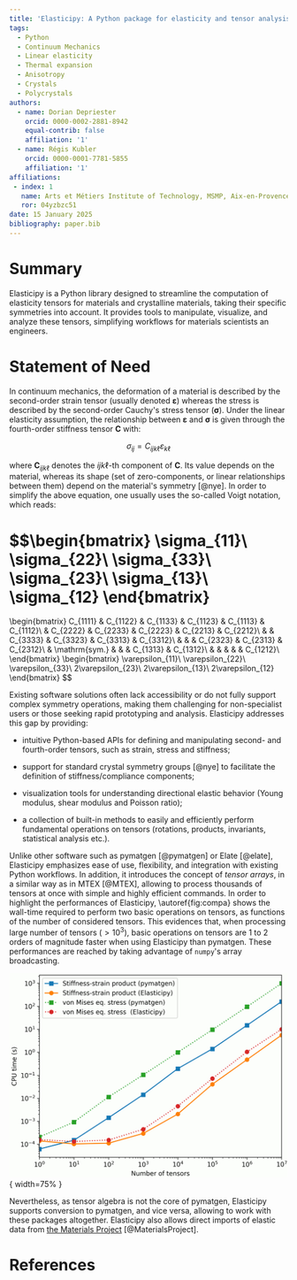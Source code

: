 ```yaml
---
title: 'Elasticipy: A Python package for elasticity and tensor analysis'
tags:
  - Python
  - Continuum Mechanics
  - Linear elasticity
  - Thermal expansion
  - Anisotropy
  - Crystals
  - Polycrystals
authors:
  - name: Dorian Depriester
    orcid: 0000-0002-2881-8942
    equal-contrib: false
    affiliation: '1'
  - name: Régis Kubler
    orcid: 0000-0001-7781-5855
    affiliation: '1'
affiliations:
 - index: 1
   name: Arts et Métiers Institute of Technology, MSMP, Aix-en-Provence, F-13617, France
   ror: 04yzbzc51
date: 15 January 2025
bibliography: paper.bib
---
```


# Summary

Elasticipy is a Python library designed to streamline the computation of elasticity tensors for materials and 
crystalline materials, taking their specific symmetries into account. It provides tools to manipulate, visualize, and 
analyze these tensors, simplifying workflows for materials scientists an engineers.

# Statement of Need

In continuum mechanics, the deformation of a material is described by the second-order strain tensor (usually denoted 
$\boldsymbol{\varepsilon}$) whereas the stress is described by the second-order Cauchy's stress tensor 
($\boldsymbol{\sigma}$). Under the linear elasticity assumption, the relationship between $\boldsymbol{\varepsilon}$
and $\boldsymbol{\sigma}$ is given through the fourth-order stiffness tensor $\boldsymbol{C}$ with:

$$\sigma_{ij}=C_{ijk\ell}\varepsilon_{k\ell}$$

where $\boldsymbol{C}_{ijk\ell}$ denotes the $ijk\ell$-th component of $\boldsymbol{C}$. Its value 
depends on the material, whereas its shape (set of zero-components, or linear relationships between them) depend on the 
material's symmetry [@nye]. In order to simplify the above equation, one usually uses the so-called Voigt notation, 
which reads:

$$\begin{bmatrix}
\sigma_{11}\\
\sigma_{22}\\
\sigma_{33}\\
\sigma_{23}\\
\sigma_{13}\\
\sigma_{12}
\end{bmatrix}
=
\begin{bmatrix}
C_{1111}    & C_{1122}      & C_{1133}  & C_{1123} & C_{1113}  & C_{1112}\\
            & C_{2222}      & C_{2233}  & C_{2223} & C_{2213}  & C_{2212}\\
            &               & C_{3333}  & C_{3323} & C_{3313}  & C_{3312}\\
            &               &           & C_{2323} & C_{2313}  & C_{2312}\\
            & \mathrm{sym.} &           &          & C_{1313}  & C_{1312}\\
            &           &               &          &           & C_{1212}\\
\end{bmatrix}
\begin{bmatrix}
\varepsilon_{11}\\
\varepsilon_{22}\\
\varepsilon_{33}\\
2\varepsilon_{23}\\
2\varepsilon_{13}\\
2\varepsilon_{12}
\end{bmatrix}
$$

Existing software solutions often lack accessibility or do not fully support complex symmetry operations, making them 
challenging for non-specialist users or those seeking rapid prototyping and analysis. Elasticipy addresses this gap by 
providing:

  - intuitive Python-based APIs for defining and manipulating second- and fourth-order tensors, such as strain, stress
and stiffness;

  - support for standard crystal symmetry groups [@nye] to facilitate the definition of stiffness/compliance components; 

  - visualization tools for understanding directional elastic behavior (Young modulus, shear modulus and Poisson ratio);

  - a collection of built-in methods to easily and efficiently perform fundamental operations on tensors (rotations, 
products, invariants, statistical analysis etc.).

Unlike other software such as pymatgen [@pymatgen] or Elate [@elate], Elasticipy emphasizes ease of use, flexibility, 
and integration with existing Python workflows. In addition, it introduces the concept of *tensor arrays*, in a similar 
way as in MTEX [@MTEX], allowing to process thousands of tensors at once with simple and highly efficient commands. In 
order to highlight the performances of Elasticipy, \autoref{fig:compa} shows the wall-time required to perform two basic 
operations on tensors, as functions of the number of considered tensors. This evidences that, when processing large 
number of tensors ($>10^3$), basic operations on tensors are 1 to 2 orders of magnitude faster when using Elasticipy 
than pymatgen. These performances are reached by taking advantage of `numpy`'s array 
broadcasting.

![Performance comparison between Elasticipy and pymatgen.\label{fig:compa}](ElasticipyVSpymatgen.png){ width=75% }

Nevertheless, as tensor algebra is not the core of pymatgen, Elasticipy supports conversion to pymatgen, and vice versa,
allowing to work with these packages altogether. Elasticipy also allows direct imports of elastic data from 
[the Materials Project](https://next-gen.materialsproject.org/) [@MaterialsProject].

# References